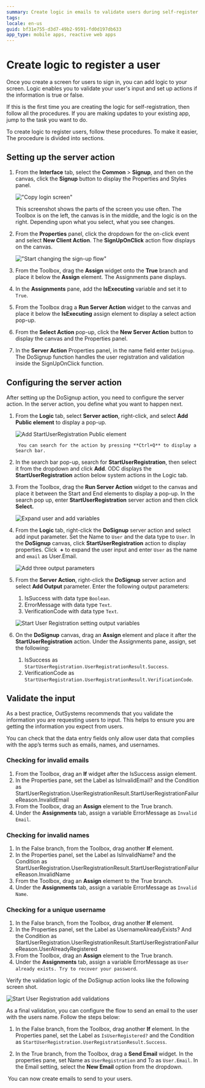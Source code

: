 ```yaml
---
summary: Create logic in emails to validate users during self-register.
tags:
locale: en-us
guid: bf31e755-d3d7-49b2-9591-fd0d197db633
app_type: mobile apps, reactive web apps
---
```


# Create logic to register a user

Once you create a screen for users to sign in, you can add logic to your screen. Logic enables you to validate your user's input and set up actions if the information is true or false.

If this is the first time you are creating the logic for self-registration, then follow all the procedures. If you are making updates to your existing app, jump to the task you want to do.
  
To create logic to register users, follow these procedures. To make it easier, The procedure is divided into sections.

## Setting up the server action

1. From the **Interface** tab, select the **Common** > **Signup**, and then on the canvas, click the **Signup** button to display the Properties and Styles panel.

    !["Copy login screen"](images/signup-screen-odcs.png)

    <div class="info" markdown="1">

    This screenshot shows the parts of the screen you use often. The Toolbox is on the left, the canvas is in the middle, and the logic is on the right. Depending upon what you select, what you see changes.

    </div>

1. From the **Properties** panel, click the dropdown for the on-click event and select **New Client Action**. The **SignUpOnClick** action flow displays on the canvas.

    !["Start changing the sign-up flow"](images/starting-signup-flow-odcs.png)

1. From the Toolbox, drag the **Assign** widget onto the **True** branch and place it below the **Assign** element. The Assignments pane displays.
1. In the **Assignments** pane, add the **IsExecuting** variable and set it to `True`.
1. From the Toolbox drag a **Run Server Action** widget to the canvas and place it below the **IsExecuting** assign element to display a select action pop-up.
1. From the **Select Action** pop-up, click the **New Server Action** button to display the canvas and the Properties panel.
1. In the **Server Action** Properties panel, in the name field enter `DoSignup`. The DoSignup function handles the user registration and validation inside the SignUpOnClick function.

## Configuring the server action

After setting up the DoSignup action, you need to configure the server action. In the server action, you define what you want to happen next.

1. From the **Logic** tab, select **Server action**, right-click, and select **Add Public element** to display a pop-up.

    ![Add StartUserRegistration Public element](images/add-pulbic-element-odcs.png)

    <div class="info" markdown="1">

        You can search for the action by pressing **Ctrl+Q** to display a Search bar.

    </div>

1. In the search bar pop-up, search for **StartUserRegistration**, then select it from the dropdown and click **Add**. ODC displays the **StartUserRegistration** action below system actions in the Logic tab.
1. From the Toolbox, drag the **Run Server Action** widget to the canvas and place it between the Start and End elements to display a pop-up. In the search pop up, enter **StartUserRegistration** server action and then click **Select.**
  
    ![Expand user and add variables](images/expand-user-input-paramenter-odcs.png)

1. From the **Logic** tab, right-click the **DoSignup** server action and select add input parameter. Set the Name to `User` and the data type to `User`. In the **DoSignup** canvas, click **StartUserRegistration** action to display properties. Click  **+** to expand the user input and enter `User` as the name and `email` as User.Email.

    ![Add three output parameters](images/output-paraments-signup-odcs.png)

1. From the **Server Action**, right-click the **DoSignup** server action and select **Add Output** parameter. Enter the following output parameters:
    1. IsSuccess with data type `Boolean`.
    2. ErrorMessage with data type `Text`.
    3. VerificationCode with data type `Text`.

    ![Start User Registration setting output variables](images/star-user-registration-variables-output-odcs.png)

1.  On the **DoSignup** canvas, drag an **Assign** element and place it after the **StartUserRegistration** action. Under the Assignments pane, assign, set the following:
    1.  IsSuccess as `StartUserRegistration.UserRegistrationResult.Success`.
    1.  VerificationCode as `StartUserRegistration.UserRegistrationResult.VerificationCode`.

## Validate the input

As a best practice, OutSystems recommends that you validate the information you are requesting users to input. This helps to ensure you are getting the information you expect from users.

You can check that the data entry fields only allow user data that complies with the app’s terms such as emails, names, and usernames.

### Checking for invalid emails

1. From the Toolbox, drag an **If** widget after the IsSuccess assign element.
1. In the Properties pane, set the Label as IsInvalidEmail? and the Condition as StartUserRegistration.UserRegistrationResult.StartUserRegistrationFailureReason.InvalidEmail
1. From the Toolbox, drag an **Assign** element to the True branch.
1. Under the **Assignments** tab, assign a variable ErrorMessage as `Invalid Email`.

### Checking for invalid names

1. In the False branch, from the Toolbox, drag another **If** element.
1. In the Properties panel, set the Label as IsInvalidName? and the Condition as StartUserRegistration.UserRegistrationResult.StartUserRegistrationFailureReason.InvalidName
1. From the Toolbox, drag an **Assign** element to the True branch.
1. Under the **Assignments** tab, assign a variable ErrorMessage as `Invalid Name`.

### Checking for a unique username

1. In the False branch, from the Toolbox, drag another **If** element.
1. In the Properties panel, set the Label as UsernameAlreadyExists? And the Condition as StartUserRegistration.UserRegistrationResult.StartUserRegistrationFailureReason.UserAlreadyRegistered
1. From the Toolbox, drag an **Assign** element to the True branch.
1. Under the **Assignments** tab, assign a variable ErrorMessage as `User already exists. Try to recover your password`.

Verify the validation logic of the DoSignup action looks like the following screen shot.

![Start User Registration add validations](images/start-user-registration-validations-odcs.png)

As a final validation, you can configure the flow to send an email to the user with the users name. Follow the steps below:

1. In the False branch, from the Toolbox, drag another **If** element. In the Properties panel, set the Label as `IsUserRegistered?` and the Condition as `StartUserRegistration.UserRegistrationResult.Success`.

2. In the True branch, from the Toolbox, drag a **Send Email** widget. In the properties pane, set Name as `UserRegistration` and To as `User.Email`. In the Email setting, select the **New Email** option from the dropdown.


 You can now create emails to send to your users.
